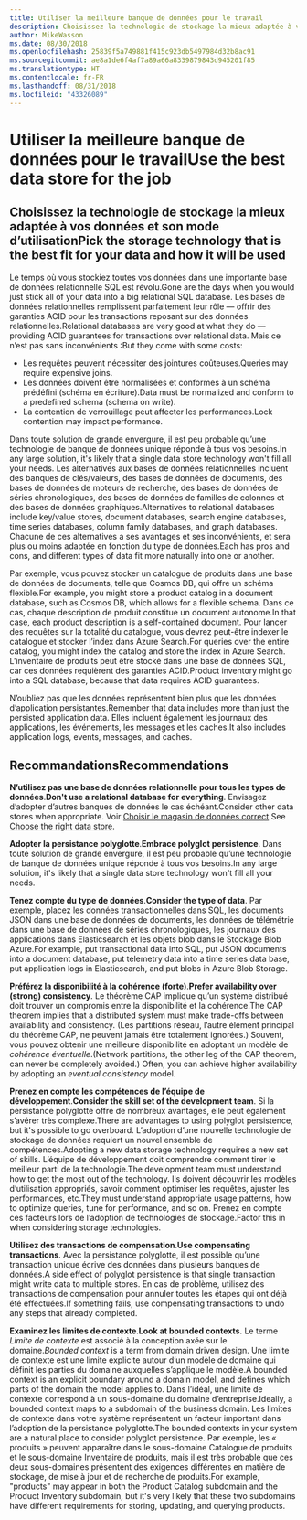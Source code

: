 ```yaml
---
title: Utiliser la meilleure banque de données pour le travail
description: Choisissez la technologie de stockage la mieux adaptée à vos données et son mode d’utilisation
author: MikeWasson
ms.date: 08/30/2018
ms.openlocfilehash: 25839f5a749881f415c923db5497984d32b8ac91
ms.sourcegitcommit: ae8a1de6f4af7a89a66a8339879843d945201f85
ms.translationtype: HT
ms.contentlocale: fr-FR
ms.lasthandoff: 08/31/2018
ms.locfileid: "43326089"
---
```

# <a name="use-the-best-data-store-for-the-job"></a><span data-ttu-id="87fc6-103">Utiliser la meilleure banque de données pour le travail</span><span class="sxs-lookup"><span data-stu-id="87fc6-103">Use the best data store for the job</span></span>

## <a name="pick-the-storage-technology-that-is-the-best-fit-for-your-data-and-how-it-will-be-used"></a><span data-ttu-id="87fc6-104">Choisissez la technologie de stockage la mieux adaptée à vos données et son mode d’utilisation</span><span class="sxs-lookup"><span data-stu-id="87fc6-104">Pick the storage technology that is the best fit for your data and how it will be used</span></span>

<span data-ttu-id="87fc6-105">Le temps où vous stockiez toutes vos données dans une importante base de données relationnelle SQL est révolu.</span><span class="sxs-lookup"><span data-stu-id="87fc6-105">Gone are the days when you would just stick all of your data into a big relational SQL database.</span></span> <span data-ttu-id="87fc6-106">Les bases de données relationnelles remplissent parfaitement leur rôle &mdash; offrir des garanties ACID pour les transactions reposant sur des données relationnelles.</span><span class="sxs-lookup"><span data-stu-id="87fc6-106">Relational databases are very good at what they do &mdash; providing ACID guarantees for transactions over relational data.</span></span> <span data-ttu-id="87fc6-107">Mais ce n’est pas sans inconvénients :</span><span class="sxs-lookup"><span data-stu-id="87fc6-107">But they come with some costs:</span></span>

- <span data-ttu-id="87fc6-108">Les requêtes peuvent nécessiter des jointures coûteuses.</span><span class="sxs-lookup"><span data-stu-id="87fc6-108">Queries may require expensive joins.</span></span>
- <span data-ttu-id="87fc6-109">Les données doivent être normalisées et conformes à un schéma prédéfini (schéma en écriture).</span><span class="sxs-lookup"><span data-stu-id="87fc6-109">Data must be normalized and conform to a predefined schema (schema on write).</span></span>
- <span data-ttu-id="87fc6-110">La contention de verrouillage peut affecter les performances.</span><span class="sxs-lookup"><span data-stu-id="87fc6-110">Lock contention may impact performance.</span></span>

<span data-ttu-id="87fc6-111">Dans toute solution de grande envergure, il est peu probable qu’une technologie de banque de données unique réponde à tous vos besoins.</span><span class="sxs-lookup"><span data-stu-id="87fc6-111">In any large solution, it's likely that a single data store technology won't fill all your needs.</span></span> <span data-ttu-id="87fc6-112">Les alternatives aux bases de données relationnelles incluent des banques de clés/valeurs, des bases de données de documents, des bases de données de moteurs de recherche, des bases de données de séries chronologiques, des bases de données de familles de colonnes et des bases de données graphiques.</span><span class="sxs-lookup"><span data-stu-id="87fc6-112">Alternatives to relational databases include key/value stores, document databases, search engine databases, time series databases, column family databases, and graph databases.</span></span> <span data-ttu-id="87fc6-113">Chacune de ces alternatives a ses avantages et ses inconvénients, et sera plus ou moins adaptée en fonction du type de données.</span><span class="sxs-lookup"><span data-stu-id="87fc6-113">Each has pros and cons, and different types of data fit more naturally into one or another.</span></span> 

<span data-ttu-id="87fc6-114">Par exemple, vous pouvez stocker un catalogue de produits dans une base de données de documents, telle que Cosmos DB, qui offre un schéma flexible.</span><span class="sxs-lookup"><span data-stu-id="87fc6-114">For example, you might store a product catalog in a document database, such as Cosmos DB, which allows for a flexible schema.</span></span> <span data-ttu-id="87fc6-115">Dans ce cas, chaque description de produit constitue un document autonome.</span><span class="sxs-lookup"><span data-stu-id="87fc6-115">In that case, each product description is a self-contained document.</span></span> <span data-ttu-id="87fc6-116">Pour lancer des requêtes sur la totalité du catalogue, vous devrez peut-être indexer le catalogue et stocker l’index dans Azure Search.</span><span class="sxs-lookup"><span data-stu-id="87fc6-116">For queries over the entire catalog, you might index the catalog and store the index in Azure Search.</span></span> <span data-ttu-id="87fc6-117">L’inventaire de produits peut être stocké dans une base de données SQL, car ces données requièrent des garanties ACID.</span><span class="sxs-lookup"><span data-stu-id="87fc6-117">Product inventory might go into a SQL database, because that data requires ACID guarantees.</span></span>

<span data-ttu-id="87fc6-118">N’oubliez pas que les données représentent bien plus que les données d’application persistantes.</span><span class="sxs-lookup"><span data-stu-id="87fc6-118">Remember that data includes more than just the persisted application data.</span></span> <span data-ttu-id="87fc6-119">Elles incluent également les journaux des applications, les événements, les messages et les caches.</span><span class="sxs-lookup"><span data-stu-id="87fc6-119">It also includes application logs, events, messages, and caches.</span></span>

## <a name="recommendations"></a><span data-ttu-id="87fc6-120">Recommandations</span><span class="sxs-lookup"><span data-stu-id="87fc6-120">Recommendations</span></span>

<span data-ttu-id="87fc6-121">**N’utilisez pas une base de données relationnelle pour tous les types de données**.</span><span class="sxs-lookup"><span data-stu-id="87fc6-121">**Don't use a relational database for everything**.</span></span> <span data-ttu-id="87fc6-122">Envisagez d’adopter d’autres banques de données le cas échéant.</span><span class="sxs-lookup"><span data-stu-id="87fc6-122">Consider other data stores when appropriate.</span></span> <span data-ttu-id="87fc6-123">Voir [Choisir le magasin de données correct][data-store-overview].</span><span class="sxs-lookup"><span data-stu-id="87fc6-123">See [Choose the right data store][data-store-overview].</span></span>

<span data-ttu-id="87fc6-124">**Adopter la persistance polyglotte**.</span><span class="sxs-lookup"><span data-stu-id="87fc6-124">**Embrace polyglot persistence**.</span></span> <span data-ttu-id="87fc6-125">Dans toute solution de grande envergure, il est peu probable qu’une technologie de banque de données unique réponde à tous vos besoins.</span><span class="sxs-lookup"><span data-stu-id="87fc6-125">In any large solution, it's likely that a single data store technology won't fill all your needs.</span></span> 

<span data-ttu-id="87fc6-126">**Tenez compte du type de données**.</span><span class="sxs-lookup"><span data-stu-id="87fc6-126">**Consider the type of data**.</span></span> <span data-ttu-id="87fc6-127">Par exemple, placez les données transactionnelles dans SQL, les documents JSON dans une base de données de documents, les données de télémétrie dans une base de données de séries chronologiques, les journaux des applications dans Elasticsearch et les objets blob dans le Stockage Blob Azure.</span><span class="sxs-lookup"><span data-stu-id="87fc6-127">For example, put transactional data into SQL, put JSON documents into a document database, put telemetry data into a time series data base, put application logs in Elasticsearch, and put blobs in Azure Blob Storage.</span></span>

<span data-ttu-id="87fc6-128">**Préférez la disponibilité à la cohérence (forte)**.</span><span class="sxs-lookup"><span data-stu-id="87fc6-128">**Prefer availability over (strong) consistency**.</span></span> <span data-ttu-id="87fc6-129">Le théorème CAP implique qu’un système distribué doit trouver un compromis entre la disponibilité et la cohérence.</span><span class="sxs-lookup"><span data-stu-id="87fc6-129">The CAP theorem implies that a distributed system must make trade-offs between availability and consistency.</span></span> <span data-ttu-id="87fc6-130">(Les partitions réseau, l’autre élément principal du théorème CAP, ne peuvent jamais être totalement ignorées.) Souvent, vous pouvez obtenir une meilleure disponibilité en adoptant un modèle de *cohérence éventuelle*.</span><span class="sxs-lookup"><span data-stu-id="87fc6-130">(Network partitions, the other leg of the CAP theorem, can never be completely avoided.) Often, you can achieve higher availability by adopting an *eventual consistency* model.</span></span> 

<span data-ttu-id="87fc6-131">**Prenez en compte les compétences de l’équipe de développement**.</span><span class="sxs-lookup"><span data-stu-id="87fc6-131">**Consider the skill set of the development team**.</span></span> <span data-ttu-id="87fc6-132">Si la persistance polyglotte offre de nombreux avantages, elle peut également s’avérer très complexe.</span><span class="sxs-lookup"><span data-stu-id="87fc6-132">There are advantages to using polyglot persistence, but it's possible to go overboard.</span></span> <span data-ttu-id="87fc6-133">L’adoption d’une nouvelle technologie de stockage de données requiert un nouvel ensemble de compétences.</span><span class="sxs-lookup"><span data-stu-id="87fc6-133">Adopting a new data storage technology requires a new set of skills.</span></span> <span data-ttu-id="87fc6-134">L’équipe de développement doit comprendre comment tirer le meilleur parti de la technologie.</span><span class="sxs-lookup"><span data-stu-id="87fc6-134">The development team must understand how to get the most out of the technology.</span></span> <span data-ttu-id="87fc6-135">Ils doivent découvrir les modèles d’utilisation appropriés, savoir comment optimiser les requêtes, ajuster les performances, etc.</span><span class="sxs-lookup"><span data-stu-id="87fc6-135">They must understand appropriate usage patterns, how to optimize queries, tune for performance, and so on.</span></span> <span data-ttu-id="87fc6-136">Prenez en compte ces facteurs lors de l’adoption de technologies de stockage.</span><span class="sxs-lookup"><span data-stu-id="87fc6-136">Factor this in when considering storage technologies.</span></span> 

<span data-ttu-id="87fc6-137">**Utilisez des transactions de compensation**.</span><span class="sxs-lookup"><span data-stu-id="87fc6-137">**Use compensating transactions**.</span></span> <span data-ttu-id="87fc6-138">Avec la persistance polyglotte, il est possible qu’une transaction unique écrive des données dans plusieurs banques de données.</span><span class="sxs-lookup"><span data-stu-id="87fc6-138">A side effect of polyglot persistence is that single transaction might write data to multiple stores.</span></span> <span data-ttu-id="87fc6-139">En cas de problème, utilisez des transactions de compensation pour annuler toutes les étapes qui ont déjà été effectuées.</span><span class="sxs-lookup"><span data-stu-id="87fc6-139">If something fails, use compensating transactions to undo any steps that already completed.</span></span>

<span data-ttu-id="87fc6-140">**Examinez les limites de contexte**.</span><span class="sxs-lookup"><span data-stu-id="87fc6-140">**Look at bounded contexts**.</span></span> <span data-ttu-id="87fc6-141">Le terme *Limite de contexte* est associé à la conception axée sur le domaine.</span><span class="sxs-lookup"><span data-stu-id="87fc6-141">*Bounded context* is a term from domain driven design.</span></span> <span data-ttu-id="87fc6-142">Une limite de contexte est une limite explicite autour d’un modèle de domaine qui définit les parties du domaine auxquelles s’applique le modèle.</span><span class="sxs-lookup"><span data-stu-id="87fc6-142">A bounded context is an explicit boundary around a domain model, and defines which parts of the domain the model applies to.</span></span> <span data-ttu-id="87fc6-143">Dans l’idéal, une limite de contexte correspond à un sous-domaine du domaine d’entreprise.</span><span class="sxs-lookup"><span data-stu-id="87fc6-143">Ideally, a bounded context maps to a subdomain of the business domain.</span></span> <span data-ttu-id="87fc6-144">Les limites de contexte dans votre système représentent un facteur important dans l’adoption de la persistance polyglotte.</span><span class="sxs-lookup"><span data-stu-id="87fc6-144">The bounded contexts in your system are a natural place to consider polyglot persistence.</span></span> <span data-ttu-id="87fc6-145">Par exemple, les « produits » peuvent apparaître dans le sous-domaine Catalogue de produits et le sous-domaine Inventaire de produits, mais il est très probable que ces deux sous-domaines présentent des exigences différentes en matière de stockage, de mise à jour et de recherche de produits.</span><span class="sxs-lookup"><span data-stu-id="87fc6-145">For example, "products" may appear in both the Product Catalog subdomain and the Product Inventory subdomain, but it's very likely that these two subdomains have different requirements for storing, updating, and querying products.</span></span>

[data-store-overview]: ../technology-choices/data-store-overview.md
